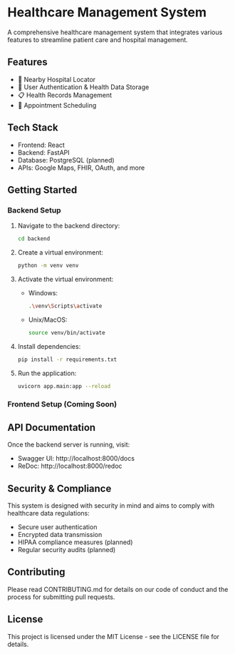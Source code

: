 # Healthcare Management System

A comprehensive healthcare management system that integrates various features to streamline patient care and hospital management.

## Features

- 🏥 Nearby Hospital Locator
- 👤 User Authentication & Health Data Storage
- 📋 Health Records Management
- 📅 Appointment Scheduling

## Tech Stack

- Frontend: React
- Backend: FastAPI
- Database: PostgreSQL (planned)
- APIs: Google Maps, FHIR, OAuth, and more

## Getting Started

### Backend Setup

1. Navigate to the backend directory:
   ```bash
   cd backend
   ```

2. Create a virtual environment:
   ```bash
   python -m venv venv
   ```

3. Activate the virtual environment:
   - Windows:
     ```bash
     .\venv\Scripts\activate
     ```
   - Unix/MacOS:
     ```bash
     source venv/bin/activate
     ```

4. Install dependencies:
   ```bash
   pip install -r requirements.txt
   ```

5. Run the application:
   ```bash
   uvicorn app.main:app --reload
   ```

### Frontend Setup (Coming Soon)

## API Documentation

Once the backend server is running, visit:
- Swagger UI: http://localhost:8000/docs
- ReDoc: http://localhost:8000/redoc

## Security & Compliance

This system is designed with security in mind and aims to comply with healthcare data regulations:
- Secure user authentication
- Encrypted data transmission
- HIPAA compliance measures (planned)
- Regular security audits (planned)

## Contributing

Please read CONTRIBUTING.md for details on our code of conduct and the process for submitting pull requests.

## License

This project is licensed under the MIT License - see the LICENSE file for details.
